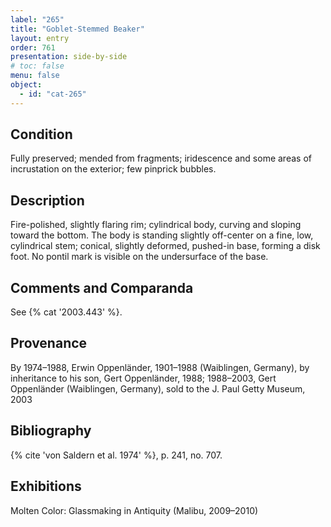 ```yaml
---
label: "265"
title: "Goblet-Stemmed Beaker"
layout: entry
order: 761
presentation: side-by-side
# toc: false
menu: false
object:
  - id: "cat-265"
---
```


## Condition

Fully preserved; mended from fragments; iridescence and some areas of incrustation on the exterior; few pinprick bubbles.

## Description

Fire-polished, slightly flaring rim; cylindrical body, curving and sloping toward the bottom. The body is standing slightly off-center on a fine, low, cylindrical stem; conical, slightly deformed, pushed-in base, forming a disk foot. No pontil mark is visible on the undersurface of the base.

## Comments and Comparanda

See {% cat '2003.443' %}.

## Provenance

By 1974–1988, Erwin Oppenländer, 1901–1988 (Waiblingen, Germany), by inheritance to his son, Gert Oppenländer, 1988; 1988–2003, Gert Oppenländer (Waiblingen, Germany), sold to the J. Paul Getty Museum, 2003

## Bibliography

{% cite 'von Saldern et al. 1974' %}, p. 241, no. 707.

## Exhibitions

Molten Color: Glassmaking in Antiquity (Malibu, 2009–2010)